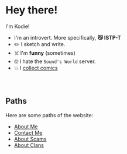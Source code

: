 # Hey there!
I'm Kodie!
* I'm an introvert. More specifically, **😼 ISTP-T**
* ✏️ I sketch and write.
* ☠️ I'm **funny** (sometimes)
* 🤓 I hate the `Sound's World` server.
* 💥 I [collect comics](/wip)

######  

## Paths
Here are some paths of the website:
- [About Me](/about-me)
- [Contact Me](/contact-me)
- [About Scams](/i-got-scammed)
- [About Clans](/clans)

